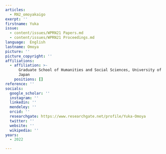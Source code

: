 ```yaml
---
articles:
  - RN2_omoyakaigo
exerpt: ''
firstname: Yuka
issue:
  - content/issues/WPRN21 Papers.md
  - content/issues/WPRN21 Proceedings.md
language:  English
lastname: Omoya
picture: ''
picture_copyright: ''
affiliations:
  - affiliation: >-
      Graduate School of Humanities and Social Sciences, University of Tsukuba,
      Japan
    positions: []
reference: ''
socials:
  google_scholar: ''
  instagram: ''
  linkedin: ''
  mendeley: ''
  orcid: ''
  researchgate: https://www.researchgate.net/profile/Yuka-Omoya
  twitter: ''
  website: ''
  wikipedia: ''
years:
  - 2022

---
```

